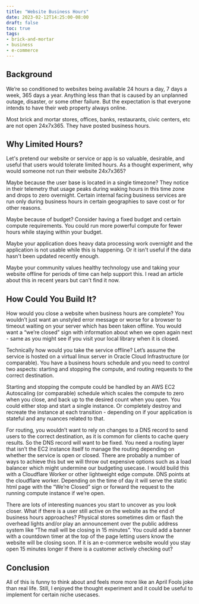 ```yaml
---
title: "Website Business Hours"
date: 2023-02-12T14:25:00-08:00
draft: false
toc: true
tags:
- brick-and-mortar
- business
- e-commerce
---
```


## Background

We’re so conditioned to websites being available 24 hours a day, 7 days a week, 365 days a year. Anything less than that is caused by an unplanned outage, disaster, or some other failure. But the expectation is that everyone intends to have their web property always online. 

Most brick and mortar stores, offices, banks, restaurants, civic centers, etc are not open 24x7x365. They have posted business hours. 

## Why Limited Hours?

Let's pretend our website or service or app is so valuable, desirable, and useful that users would tolerate limited hours. As a thought experiment, why would someone not run their website 24x7x365? 

Maybe because the user base is located in a single timezone? They notice in their telemetry that usage peaks during waking hours in this time zone and drops to zero overnight. Certain internal facing business services are run only during business hours in certain geographies to save cost or for other reasons. 

Maybe because of budget? Consider having a fixed budget and certain compute requirements. You could run more powerful compute for fewer hours while staying within your budget.

Maybe your application does heavy data processing work overnight and the application is not usable while this is happening. Or it isn't useful if the data hasn't been updated recently enough. 

Maybe your community values healthy technology use and taking your website offline for periods of time can help support this. I read an article about this in recent years but can't find it now. 

## How Could You Build It?

How would you close a website when business hours are complete? You wouldn’t just want an unstyled error message or worse for a browser to timeout waiting on your server which has been taken offline. You would want a “we’re closed” sign with information about when we open again next - same as you might see if you visit your local library when it is closed. 

Technically how would you take the service offline? Let’s assume the service is hosted on a virtual linux server in Oracle Cloud Infrastructure (or comparable). You have a business hours schedule and you need to control two aspects: starting and stopping the compute, and routing requests to the correct destination. 

Starting and stopping the compute could be handled by an AWS EC2 Autoscaling (or comparable) schedule which scales the compute to zero when you close, and back up to the desired count when you open. You could either stop and start a single instance. Or completely destroy and recreate the instance at each transition - depending on if your application is stateful and any nuances related to that.

For routing, you wouldn’t want to rely on changes to a DNS record to send users to the correct destination, as it is common for clients to cache query results. So the DNS record will want to be fixed. You need a routing layer that isn’t the EC2 instance itself to manage the routing depending on whether the service is open or closed. There are probably a number of ways to achieve this but we will throw out expensive options such as a load balancer which might undermine our budgeting usecase. I would build this with a Cloudflare Worker or other lightweight edge compute. DNS points at the cloudflare worker. Depending on the time of day it will serve the static html page with the “We’re Closed” sign or forward the request to the running compute instance if we’re open. 

There are lots of interesting nuances you start to uncover as you look closer. What if there is a user still active on the website as the end of business hours approaches? Physical stores sometimes dim or flash the overhead lights and/or play an announcement over the public address system like “The mall will be closing in 15 minutes”. You could add a banner with a countdown timer at the top of the page letting users know the website will be closing soon. If it is an e-commerce website would you stay open 15 minutes longer if there is a customer actively checking out? 

## Conclusion

All of this is funny to think about and feels more more like an April Fools joke than real life. Still, I enjoyed the thought experiment and it could be useful to implement for certain niche usecases.
